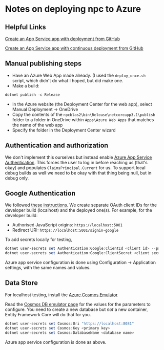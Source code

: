 # Notes on deploying npc to Azure

## Helpful Links

[Create an App Service app with deployment from GitHub](https://docs.microsoft.com/en-us/azure/app-service/scripts/cli-deploy-github?toc=/cli/azure/toc.json)

[Create an App Service app with continuous deployment from GitHub](https://docs.microsoft.com/en-us/azure/app-service/scripts/cli-continuous-deployment-github)

## Manual publishing steps

- Have an Azure Web App made already.  (I used the `deploy_once.sh` script, which didn't do what I hoped, but did make one.
- Make a build:

```powershell
dotnet publish -c Release
```

- In the Azure website (the Deployment Center for the web app), select Manual Deployment -> OneDrive
- Copy the contents of the `npcblas2\bin\Release\netcoreapp3.1\publish` folder to a folder in OneDrive within `Apps\Azure Web Apps` that matches the name of the web app
- Specify the folder in the Deployment Center wizard

## Authentication and authorization

We don't implement this ourselves but instead enable [Azure App Service Authentication](https://docs.microsoft.com/en-us/azure/app-service/overview-authentication-authorization).  This forces the user to log in before reaching us (that's okay) and populates `ClaimsPrincipal.Current` for us.  To support local debug builds as well we need to be okay with that thing being null, but in debug only.

## Google Authentication

We followed [these instructions](https://ankitsharmablogs.com/google-authentication-and-authorization-in-server-side-blazor-app/).  We create separate OAuth client IDs for the developer build (localhost) and the deployed one(s).  For example, for the developer build:

- Authorised JavaScript origins: `https://localhost:5001`
- Redirect URI: `https://localhost:5001/signin-google`

To add secrets locally for testing,

```powershell
dotnet user-secrets set Authentication:Google:ClientId <client id> --project npcblas2\npcblas2.csproj
dotnet user-secrets set Authentication:Google:ClientSecret <client secret> --project npcblas2\npcblas2.csproj
```

Azure app service configuration is done using Configuration -> Application settings, with the same names and values.

## Data Store

For localhost testing, install the [Azure Cosmos Emulator](https://docs.microsoft.com/en-us/azure/cosmos-db/local-emulator).

Read the [Cosmos DB emulator page](https://localhost:8081/_explorer/index.html) for the values for the parameters to configure.  You need to create a new database but *not* a new container, Entity Framework Core will do that for you.

```powershell
dotnet user-secrets set Cosmos:Uri "https://localhost:8081"
dotnet user-secrets set Cosmos:Key <primary key>
dotnet user-secrets set Cosmos:DatabaseName <database name>
```

Azure app service configuration is done as above.
